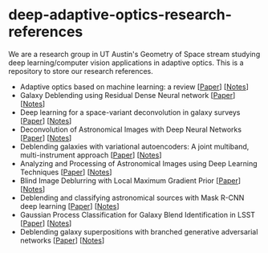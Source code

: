 # deep-adaptive-optics-research-references

We are a research group in UT Austin's Geometry of Space stream studying deep learning/computer vision applications in adaptive optics. This is a repository to store our research references.

- Adaptive optics based on machine learning: a review
\[[Paper](https://www.oejournal.org/article/doi/10.29026/oea.2022.200082)\] \[[Notes](https://github.com/sanikanandpure/deep-adaptive-optics-research-references/blob/258c0b260a1526ac0ce03771e842495dd5a0191d/Adaptive%20optics%20based%20on%20machine%20learning%3A%20a%20review.md)\]
- Galaxy Deblending using Residual Dense Neural network
\[[Paper](https://arxiv.org/pdf/2109.09550)\] \[[Notes](https://github.com/sanikanandpure/deep-adaptive-optics-research-references/blob/main/Galaxy%20Deblending%20using%20Residual%20Dense%20Neural%20network.md)\]
- Deep learning for a space-variant deconvolution in galaxy surveys
\[[Paper](https://ui.adsabs.harvard.edu/abs/2020A%26A...641A..67S/abstract)\] \[[Notes](https://github.com/sanikanandpure/deep-adaptive-optics-research-references/blob/main/Deep%20learning%20for%20a%20space-variant%20deconvolution%20in%20galaxy%20survey.md)\]
- Deconvolution of Astronomical Images with Deep Neural Networks
\[[Paper](https://openreview.net/forum?id=wduF2lfW30)\] \[[Notes](https://github.com/sanikanandpure/deep-adaptive-optics-research-references/blob/9e141ac81beb5afbd61e199559a7d89403501f48/Deconvolution%20of%20Astronomical%20Images%20with%20Deep%20Neural%20Networks.md)\]
- Deblending galaxies with variational autoencoders: A joint multiband, multi-instrument approach
\[[Paper](https://openreview.net/forum?id=wduF2lfW30)\] \[[Notes](https://github.com/sanikanandpure/deep-adaptive-optics-research-references/blob/main/Deblending%20galaxies%20with%20variational%20autoencoders.md)\]
- Analyzing and Processing of Astronomical Images using Deep Learning Techniques
\[[Paper](https://ieeexplore.ieee.org/document/9622583)\] \[[Notes](https://github.com/sanikanandpure/deep-adaptive-optics-research-references/blob/4b257f1e9560306c67061d492b725a758077f4ed/Analyzing%20and%20Processing%20of%20Astronomical%20Images%20using%20Deep%20Learning%20Techniques.md)\]
- Blind Image Deblurring with Local Maximum Gradient Prior
\[[Paper](https://openaccess.thecvf.com/content_CVPR_2019/papers/Chen_Blind_Image_Deblurring_With_Local_Maximum_Gradient_Prior_CVPR_2019_paper.pdf)\] \[[Notes](https://github.com/sanikanandpure/deep-adaptive-optics-research-references/blob/017c76fb93848c18ebbfb6bfbbc4daa7ce72a9d7/Blind%20Image%20Deblurring%20With%20Local%20Maximum%20Gradient%20Prior.md)\]
- Deblending and classifying astronomical sources with Mask R-CNN deep learning
\[[Paper](https://academic.oup.com/mnras/article/490/3/3952/5585422)\] \[[Notes](https://github.com/sanikanandpure/deep-adaptive-optics-research-references/blob/main/Deblending%20and%20classifying%20astronomical%20sources%20with%20Mask%20R-CNN.md)\]
- Gaussian Process Classification for Galaxy Blend Identification in LSST
\[[Paper](https://arxiv.org/abs/2107.09246)\] \[[Notes](https://github.com/sanikanandpure/deep-adaptive-optics-research-references/blob/main/Gaussian%20Process%20Classification%20for%20Galaxy%20Blend%20Identification%20in%20LSST.md)\]
- Deblending galaxy superpositions with branched generative adversarial networks
\[[Paper](https://arxiv.org/abs/2211.04488)\] \[[Notes](https://github.com/sanikanandpure/deep-adaptive-optics-research-references/blob/main/Deblending%20galaxy%20superpositions%20with%20branched%20generative%20adversarial%20networks.md)\]

